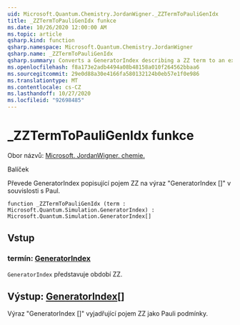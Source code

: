 ```yaml
---
uid: Microsoft.Quantum.Chemistry.JordanWigner._ZZTermToPauliGenIdx
title: _ZZTermToPauliGenIdx funkce
ms.date: 10/26/2020 12:00:00 AM
ms.topic: article
qsharp.kind: function
qsharp.namespace: Microsoft.Quantum.Chemistry.JordanWigner
qsharp.name: _ZZTermToPauliGenIdx
qsharp.summary: Converts a GeneratorIndex describing a ZZ term to an expression 'GeneratorIndex[]' in terms of Paulis.
ms.openlocfilehash: f8a173e2adb4494a08b48158a010f264562bbaa6
ms.sourcegitcommit: 29e0d88a30e4166fa580132124b0eb57e1f0e986
ms.translationtype: MT
ms.contentlocale: cs-CZ
ms.lasthandoff: 10/27/2020
ms.locfileid: "92698485"
---
```

# <a name="_zztermtopauligenidx-function"></a>_ZZTermToPauliGenIdx funkce

Obor názvů: [Microsoft. JordanWigner. chemie.](xref:Microsoft.Quantum.Chemistry.JordanWigner)

Balíček [](https://nuget.org/packages/)


Převede GeneratorIndex popisující pojem ZZ na výraz "GeneratorIndex []" v souvislosti s Paul.

```qsharp
function _ZZTermToPauliGenIdx (term : Microsoft.Quantum.Simulation.GeneratorIndex) : Microsoft.Quantum.Simulation.GeneratorIndex[]
```


## <a name="input"></a>Vstup

### <a name="term--generatorindex"></a>termín: [GeneratorIndex](xref:Microsoft.Quantum.Simulation.GeneratorIndex)

`GeneratorIndex` představuje období ZZ.



## <a name="output--generatorindex"></a>Výstup: [GeneratorIndex](xref:Microsoft.Quantum.Simulation.GeneratorIndex)[]

Výraz "GeneratorIndex []" vyjadřující pojem ZZ jako Pauli podmínky.